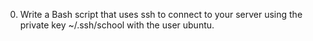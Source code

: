 0. Write a Bash script that uses ssh to connect to your server using the private key ~/.ssh/school with the user ubuntu.
